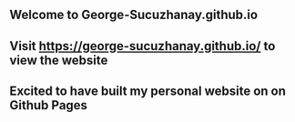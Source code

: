 ## Welcome to George-Sucuzhanay.github.io

## Visit https://george-sucuzhanay.github.io/ to view the website

## Excited to have built my personal website on on Github Pages
